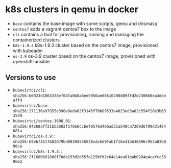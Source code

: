# k8s clusters in qemu in docker

* `base` contains the base image with some scripts, qemu and dnsmasq
* `centos7` adds a vagrant centos7 box to the image
* `cli` contains a tool for provisioning, running and managing the containerized clusters
* `k8s-1.9.3` k8s-1.9.3 cluster based on the centos7 image, provisioned with kubeadm
* `os-3.9` os-3.9 cluster based on the centos7 image, provisioned with openshift-ansible

## Versions to use

* `kubevirtci/cli`: `sha256:b0023d1863338ef04fa0b8a8ee5956ae08616200d89ffd2e230668ea3deeaff4`
* `kubevirtci/base`: `sha256:271136a97955e390e8eda02f3145f7bb89533e4023ed3a82c554f20e3b633549`
* `kubevirtci/centos:1608_01`: `sha256:94268aff21bb3b02f176b6ccbef0576d466ad31a540ca7269d6f99d31464081a`
* `kubevirtci/os-3.9:`: `sha256:b9ebf4517b82079bd0839d556530cdc6d9fab1f16e41b636696c953a03b890ce`
* `kubevirtci/k8s-1.9.3:`: `sha256:2f1600681800f70de293d2d35fa129bfd2c64e14ea01bab0284e4cafcc330662`

